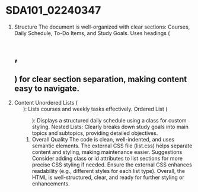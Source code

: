 # SDA101_02240347
1. Structure
The document is well-organized with clear sections: Courses, Daily Schedule, To-Do Items, and Study Goals.
Uses headings (<h1>, <h2>) for clear section separation, making content easy to navigate.
2. Content
Unordered Lists (<ul>): Lists courses and weekly tasks effectively.
Ordered List (<ol>): Displays a structured daily schedule using a class for custom styling.
Nested Lists: Clearly breaks down study goals into main topics and subtopics, providing detailed objectives.
3. Overall Quality
The code is clean, well-indented, and uses semantic elements.
The external CSS file (list.css) helps separate content and styling, making maintenance easier.
Suggestions
Consider adding class or id attributes to list sections for more precise CSS styling if needed.
Ensure the external CSS enhances readability (e.g., different styles for each list type).
Overall, the HTML is well-structured, clear, and ready for further styling or enhancements.






